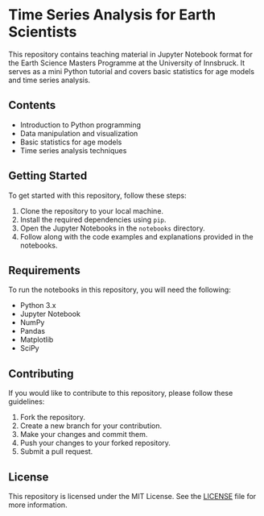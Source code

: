 # Time Series Analysis for Earth Scientists

This repository contains teaching material in Jupyter Notebook format for the Earth Science Masters Programme at the University of Innsbruck. It serves as a mini Python tutorial and covers basic statistics for age models and time series analysis.

## Contents

- Introduction to Python programming
- Data manipulation and visualization
- Basic statistics for age models
- Time series analysis techniques

## Getting Started

To get started with this repository, follow these steps:

1. Clone the repository to your local machine.
2. Install the required dependencies using `pip`.
3. Open the Jupyter Notebooks in the `notebooks` directory.
4. Follow along with the code examples and explanations provided in the notebooks.

## Requirements

To run the notebooks in this repository, you will need the following:

- Python 3.x
- Jupyter Notebook
- NumPy
- Pandas
- Matplotlib
- SciPy

## Contributing

If you would like to contribute to this repository, please follow these guidelines:

1. Fork the repository.
2. Create a new branch for your contribution.
3. Make your changes and commit them.
4. Push your changes to your forked repository.
5. Submit a pull request.

## License

This repository is licensed under the MIT License. See the [LICENSE](LICENSE) file for more information.
